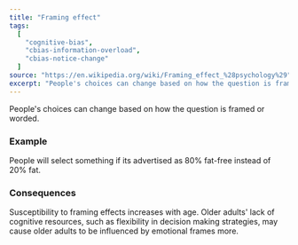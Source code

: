 ```yaml
---
title: "Framing effect"
tags:
  [
    "cognitive-bias",
    "cbias-information-overload",
    "cbias-notice-change"
  ]
source: "https://en.wikipedia.org/wiki/Framing_effect_%28psychology%29"
excerpt: "People's choices can change based on how the question is framed or worded."
---
```


People's choices can change based on how the question is framed or worded. 

### Example

People will select something if its advertised as 80% fat-free instead of 20% fat.

### Consequences

Susceptibility to framing effects increases with age. Older adults' lack of cognitive resources, such as flexibility in decision making strategies, may cause older adults to be influenced by emotional frames more.
